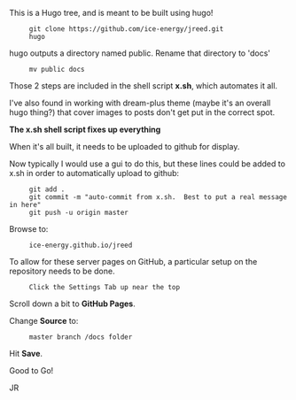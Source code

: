 
This is a Hugo tree, and is meant to be built using hugo!

```
     git clone https://github.com/ice-energy/jreed.git
     hugo
```

hugo outputs a directory named public.  Rename that directory
to 'docs'

```
     mv public docs
```

Those 2 steps are included in the shell script **x.sh**, which
automates it all.

I've also found in working with dream-plus theme (maybe it's an
overall hugo thing?) that cover images to posts don't get put in
the correct spot.

**The x.sh shell script fixes up everything**

When it's all built, it needs to be uploaded to github for display.

Now typically I would use a gui to do this, but these lines could
be added to x.sh in order to automatically upload to github:

```
     git add .
     git commit -m "auto-commit from x.sh.  Best to put a real message in here"
     git push -u origin master
```

Browse to:

```
     ice-energy.github.io/jreed
```

To allow for these server pages on GitHub, a particular setup
on the repository needs to be done.

```
     Click the Settings Tab up near the top
```

Scroll down a bit to **GitHub Pages**.

Change **Source** to:

```
     master branch /docs folder
```

Hit **Save**.


Good to Go!



JR





